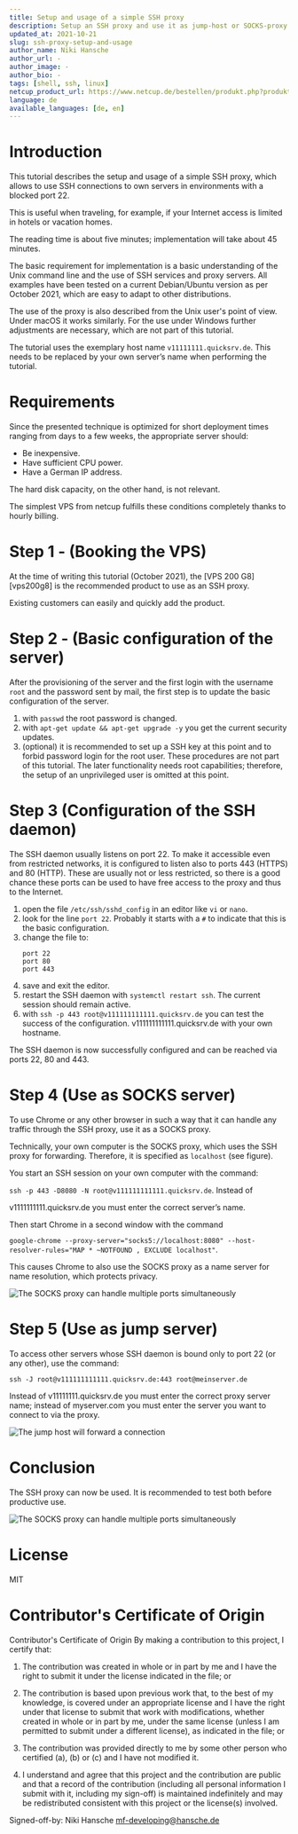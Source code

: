 ```yaml
---
title: Setup and usage of a simple SSH proxy
description: Setup an SSH proxy and use it as jump-host or SOCKS-proxy.
updated_at: 2021-10-21
slug: ssh-proxy-setup-and-usage
author_name: Niki Hansche
author_url: -
author_image: -
author_bio: -
tags: [shell, ssh, linux] 
netcup_product_url: https://www.netcup.de/bestellen/produkt.php?produkt=2000
language: de
available_languages: [de, en]
---
```


# Introduction
This tutorial describes the setup and usage of a simple SSH proxy, which allows to use SSH connections to own servers in environments with a blocked port 22.

This is useful when traveling, for example, if your Internet access is limited in hotels or vacation homes.

The reading time is about five minutes; implementation will take about 45 minutes.

The basic requirement for implementation is a basic understanding of the Unix command line and the use of SSH services and proxy servers. All examples have been tested on a current Debian/Ubuntu version as per October 2021, which are easy to adapt to other distributions.

The use of the proxy is also described from the Unix user's point of view. Under macOS it works similarly. For the use under Windows further adjustments are necessary, which are not part of this tutorial.

The tutorial uses the exemplary host name `v11111111.quicksrv.de`. This needs to be replaced by your own server’s name when performing the tutorial.

# Requirements
Since the presented technique is optimized for short deployment times ranging from days to a few weeks, the appropriate server should:

* Be inexpensive.
* Have sufficient CPU power.
* Have a German IP address.

The hard disk capacity, on the other hand, is not relevant.

The simplest VPS from netcup fulfills these conditions completely thanks to hourly billing.

# Step 1 - (Booking the VPS)
At the time of writing this tutorial (October 2021), the [VPS 200 G8][vps200g8] is the recommended product to use as an SSH proxy.

Existing customers can easily and quickly add the product.

# Step 2 - (Basic configuration of the server)
After the provisioning of the server and the first login with the username `root` and the password sent by mail, the first step is to update the basic configuration of the server.

1. with `passwd` the root password is changed.
2. with `apt-get update && apt-get upgrade -y` you get the current security updates.
3. (optional) it is recommended to set up a SSH key at this point and to forbid password login for the root user. These procedures are not part of this tutorial. The later functionality needs root capabilities; therefore, the setup of an unprivileged user is omitted at this point.

# Step 3 (Configuration of the SSH daemon)
The SSH daemon usually listens on port 22. To make it accessible even from restricted networks, it is configured to listen also to ports 443 (HTTPS) and 80 (HTTP). These are usually not or less restricted, so there is a good chance these ports can be used to have free access to the proxy and thus to the Internet.

1. open the file `/etc/ssh/sshd_config` in an editor like `vi` or `nano`.
2. look for the line `port 22`. Probably it starts with a `#` to indicate that this is the basic configuration.
3. change the file to:
   ```
   port 22 
   port 80 
   port 443 
   ```
4. save and exit the editor.
5. restart the SSH daemon with `systemctl restart ssh`. The current session should remain active.
6. with `ssh -p 443 root@v111111111111.quicksrv.de` you can test the success of the configuration.
   v111111111111.quicksrv.de with your own hostname.

The SSH daemon is now successfully configured and can be reached via ports 22, 80 and 443.

# Step 4 (Use as SOCKS server)
To use Chrome or any other browser in such a way that it can handle any traffic through the SSH proxy, use it as a SOCKS proxy.

Technically, your own computer is the SOCKS proxy, which uses the SSH proxy for forwarding. Therefore, it is specified as `localhost` (see figure).

You start an SSH session on your own computer with the command:

`ssh -p 443 -D8080 -N root@v111111111111.quicksrv.de`. Instead of

v1111111111.quicksrv.de you must enter the correct server’s name.

Then start Chrome in a second window with the command

`google-chrome --proxy-server="socks5://localhost:8080" --host-resolver-rules="MAP * ~NOTFOUND , EXCLUDE localhost"`.

This causes Chrome to also use the SOCKS proxy as a name server for name resolution, which protects privacy.

![The SOCKS proxy can handle multiple ports simultaneously](images/socks.png)

# Step 5 (Use as jump server)
To access other servers whose SSH daemon is bound only to port 22 (or any other), use the command:

`ssh -J root@v111111111111.quicksrv.de:443 root@meinserver.de`

Instead of v11111111.quicksrv.de you must enter the correct proxy server name; instead of myserver.com you must enter the server you want to connect to via the proxy.

![The jump host will forward a connection](images/jump.png)

# Conclusion
The SSH proxy can now be used. It is recommended to test both before productive use.

![The SOCKS proxy can handle multiple ports simultaneously](images/socks.png)

# License
MIT

# Contributor's Certificate of Origin
Contributor's Certificate of Origin By making a contribution to this project, I certify that:

 1) The contribution was created in whole or in part by me and I have the right to submit it under the license indicated in the file; or

 2) The contribution is based upon previous work that, to the best of my knowledge, is covered under an appropriate license and I have the right under that license to submit that work with modifications, whether created in whole or in part by me, under the same license (unless I am permitted to submit under a different license), as indicated in the file; or

 3) The contribution was provided directly to me by some other person who certified (a), (b) or (c) and I have not modified it.

 4) I understand and agree that this project and the contribution are public and that a record of the contribution (including all personal information I submit with it, including my sign-off) is maintained indefinitely and may be redistributed consistent with this project or the license(s) involved.

Signed-off-by: Niki Hansche <mf-developing@hansche.de>